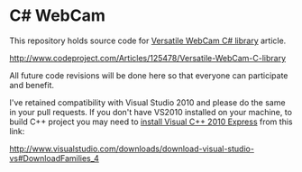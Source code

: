 # C# WebCam
This repository holds source code for [Versatile WebCam C# library](http://www.codeproject.com/Articles/125478/Versatile-WebCam-C-library) article.

http://www.codeproject.com/Articles/125478/Versatile-WebCam-C-library

All future code revisions will be done here so that everyone can participate and benefit.

I've retained compatibility with Visual Studio 2010 and please do the same in your pull requests. 
If you don't have VS2010 installed on your machine, to build C++ project you may need to [install Visual C++ 2010 Express](http://www.visualstudio.com/downloads/download-visual-studio-vs#DownloadFamilies_4) from this link:

http://www.visualstudio.com/downloads/download-visual-studio-vs#DownloadFamilies_4